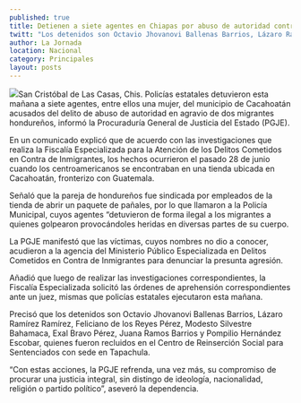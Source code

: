 ```yaml
---
published: true
title: Detienen a siete agentes en Chiapas por abuso de autoridad contra migrantes hondureños
twitt: "Los detenidos son Octavio Jhovanovi Ballenas Barrios, Lázaro Ramírez Ramírez, Feliciano de los Reyes Pérez, Modesto Silvestre Bahamaca, Exal Bravo Pérez, Juana Ramos Barrios y Pompilio Hernández Escobar, quienes fueron recluidos en el Centro de Reinserción Social para Sentenciados con sede en Tapachula."
author: La Jornada
location: Nacional
category: Principales
layout: posts
---
```


![](http://i.imgur.com/wHBj8BSm.jpg)San Cristóbal de Las Casas, Chis. Policías estatales detuvieron esta mañana a siete agentes, entre ellos una mujer, del municipio de Cacahoatán acusados del delito de abuso de autoridad en agravio de dos migrantes hondureños, informó la Procuraduría General de Justicia del Estado (PGJE).

En un comunicado explicó que de acuerdo con las investigaciones que realiza la Fiscalía Especializada para la Atención de los Delitos Cometidos en Contra de Inmigrantes, los hechos ocurrieron el pasado 28 de junio cuando los centroamericanos se encontraban en una tienda ubicada en Cacahoatán, fronterizo con Guatemala.

Señaló que la pareja de hondureños fue sindicada por empleados de la tienda de abrir un paquete de pañales, por lo que llamaron a la Policía Municipal, cuyos agentes “detuvieron de forma ilegal a los migrantes a quienes golpearon provocándoles heridas en diversas partes de su cuerpo.

La PGJE manifestó que las víctimas, cuyos nombres no dio a conocer, acudieron a la agencia del Ministerio Público Especializada en Delitos Cometidos en Contra de Inmigrantes para denunciar la presunta agresión.

Añadió que luego de realizar las investigaciones correspondientes, la Fiscalía Especializada solicitó las órdenes de aprehensión correspondientes ante un juez, mismas que policías estatales ejecutaron  esta mañana.

Precisó que los detenidos son Octavio Jhovanovi Ballenas Barrios, Lázaro Ramírez Ramírez, Feliciano de los Reyes Pérez, Modesto Silvestre Bahamaca, Exal Bravo Pérez, Juana Ramos Barrios y Pompilio Hernández Escobar, quienes fueron recluidos en el Centro de Reinserción Social para Sentenciados con sede en Tapachula.

“Con estas acciones, la PGJE refrenda, una vez más, su compromiso de procurar una justicia integral, sin distingo de ideología, nacionalidad, religión o partido político”, aseveró la dependencia.
